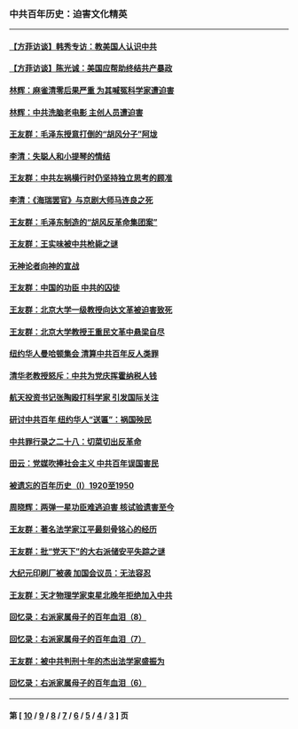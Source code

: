 ### 中共百年历史：迫害文化精英
---
#### [【方菲访谈】韩秀专访：教美国人认识中共](../../pages/nf1176111/n13821310.md?11300430) 
#### [【方菲访谈】陈光诚：美国应帮助终结共产暴政](../../pages/nf1176111/n13759521.md?11300430) 
#### [林辉：麻雀清零后果严重 为其喊冤科学家遭迫害](../../pages/nf1176111/n13746900.md?11300430) 
#### [林辉：中共洗脑老电影 主创人员遭迫害](../../pages/nf1176111/n13699437.md?11300430) 
#### [王友群：毛泽东授意打倒的“胡风分子”阿垅](../../pages/nf1176111/n13592541.md?11300430) 
#### [李清：失聪人和小提琴的情结](../../pages/nf1176111/n13459280.md?11300430) 
#### [王友群：中共左祸横行时仍坚持独立思考的顾准](../../pages/nf1176111/n13444722.md?11300430) 
#### [李清：《海瑞罢官》与京剧大师马连良之死](../../pages/nf1176111/n13412316.md?11300430) 
#### [王友群：毛泽东制造的“胡风反革命集团案”](../../pages/nf1176111/n13324909.md?11300430) 
#### [王友群：王实味被中共枪毙之谜](../../pages/nf1176111/n13307502.md?11300430) 
#### [无神论者向神的宣战](../../pages/nf1176111/n13281535.md?11300430) 
#### [王友群：中国的功臣 中共的囚徒](../../pages/nf1176111/n13291790.md?11300430) 
#### [王友群：北京大学一级教授向达文革被迫害致死](../../pages/nf1176111/n13150966.md?11300430) 
#### [王友群：北京大学教授王重民文革中悬梁自尽](../../pages/nf1176111/n13084645.md?11300430) 
#### [纽约华人曼哈顿集会 清算中共百年反人类罪](../../pages/nf1176111/n13084157.md?11300430) 
#### [清华老教授怒斥：中共为党庆挥霍纳税人钱](../../pages/nf1176111/n13071430.md?11300430) 
#### [航天投资书记张陶殴打科学家 引发国际关注](../../pages/nf1176111/n13069132.md?11300430) 
#### [研讨中共百年 纽约华人“送匾”：祸国殃民](../../pages/nf1176111/n13057367.md?11300430) 
#### [中共罪行录之二十八：切菜切出反革命](../../pages/nf1176111/n13030600.md?11300430) 
#### [田云：党媒吹捧社会主义 中共百年误国害民](../../pages/nf1176111/n13006682.md?11300430) 
#### [被遗忘的百年历史（I）1920至1950](../../pages/nf1176111/n12986411.md?11300430) 
#### [周晓辉：两弹一星功臣难逃迫害 核试验遗害至今](../../pages/nf1176111/n12974997.md?11300430) 
#### [王友群：著名法学家江平最刻骨铭心的经历](../../pages/nf1176111/n12970787.md?11300430) 
#### [王友群：批“党天下”的大右派储安平失踪之谜](../../pages/nf1176111/n12954229.md?11300430) 
#### [大纪元印刷厂被袭 加国会议员：无法容忍](../../pages/nf1176111/n12883028.md?11300430) 
#### [王友群：天才物理学家束星北晚年拒绝加入中共](../../pages/nf1176111/n12792913.md?11300430) 
#### [回忆录：右派家属母子的百年血泪（8）](../../pages/nf1176111/n12706196.md?11300430) 
#### [回忆录：右派家属母子的百年血泪（7）](../../pages/nf1176111/n12706191.md?11300430) 
#### [王友群：被中共判刑十年的杰出法学家盛振为](../../pages/nf1176111/n12706141.md?11300430) 
#### [回忆录：右派家属母子的百年血泪（6）](../../pages/nf1176111/n12698863.md?11300430) 

---
#### 第 [ [10](./10.md?11300430) / [9](./9.md?11300430) / [8](./8.md?11300430) / [7](./7.md?11300430) / [6](./6.md?11300430) / [5](./5.md?11300430) / [4](./4.md?11300430) / [3](./3.md?11300430) ] 页
